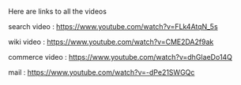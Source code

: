 Here are links to all the videos

search video : https://www.youtube.com/watch?v=FLk4AtqN_5s

wiki video : https://www.youtube.com/watch?v=CME2DA2f9ak

commerce video : https://www.youtube.com/watch?v=dhGIaeDo14Q

mail : https://www.youtube.com/watch?v=-dPe21SWGQc
